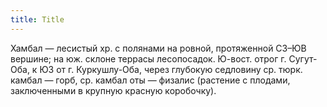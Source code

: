 ```yaml
---
title: Title
---
```


Хамбал — лесистый хр. с полянами на ровной, протяженной СЗ–ЮВ вершине; на юж.
склоне террасы лесопосадок. Ю-вост. отрог г. Сугут-Оба, к ЮЗ от г. Куркушлу-Оба,
через глубокую седловину ср. тюрк. камбал — горб, ср. камбал оты — физалис
(растение с плодами, заключенными в крупную красную коробочку).
